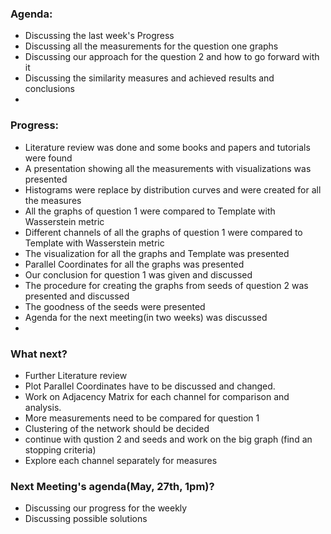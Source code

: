 ### Agenda:

* Discussing the last week's Progress
* Discussing all the measurements for the question one graphs
* Discussing our approach for the question 2 and how to go forward with it
* Discussing the similarity measures and achieved results and conclusions
*

### Progress:

* Literature review was done and some books and papers and tutorials were found
* A presentation showing all the measurements with visualizations was presented
* Histograms were replace by distribution curves and were created for all the measures
* All the graphs of question 1 were compared to Template with Wasserstein metric
* Different channels of all the graphs of question 1 were compared to Template with Wasserstein metric
* The visualization for all the graphs and Template was presented
* Parallel Coordinates for all the graphs was presented
* Our conclusion for question 1 was given and discussed
* The procedure for creating the graphs from seeds of question 2 was presented and discussed
* The goodness of the seeds were presented
* Agenda for the next meeting(in two weeks) was discussed
*

### What next?

* Further Literature review
* Plot Parallel Coordinates have to be discussed and changed.
* Work on Adjacency Matrix for each channel for comparison and analysis.
* More measurements need to be compared for question 1
* Clustering of the network should be decided
* continue with qustion 2 and seeds and work on the big graph (find an stopping criteria)
* Explore each channel separately for measures

### Next Meeting's agenda(May, 27th, 1pm)?

* Discussing our progress for the weekly
* Discussing possible solutions
